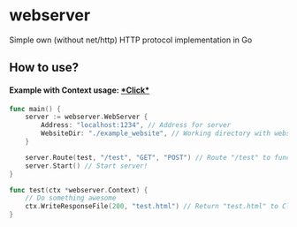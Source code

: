 # webserver
Simple own (without net/http) HTTP protocol implementation in Go

## How to use?
#### Example with Context usage: [\*Click\*](main.go)
```go
func main() {
    server := webserver.WebServer {
        Address: "localhost:1234", // Address for server
        WebsiteDir: "./example_website", // Working directory with website files
    }

    server.Route(test, "/test", "GET", "POST") // Route "/test" to function "root" for HTTP methods GET and POST
    server.Start() // Start server!
}

func test(ctx *webserver.Context) {
    // Do something awesome
    ctx.WriteResponseFile(200, "test.html") // Return "test.html" to Client
}
```
